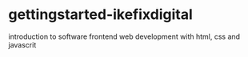 # gettingstarted-ikefixdigital
introduction to software frontend web development with html, css and javascrit
